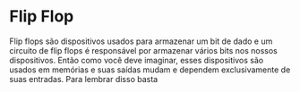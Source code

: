 # Flip Flop
   Flip flops são dispositivos usados para armazenar um bit de dado e um circuito de flip flops é responsável por armazenar vários bits nos nossos dispositivos. Então como você deve imaginar, esses dispositivos são usados em memórias e suas saídas mudam e dependem exclusivamente de suas entradas. Para lembrar disso basta 
